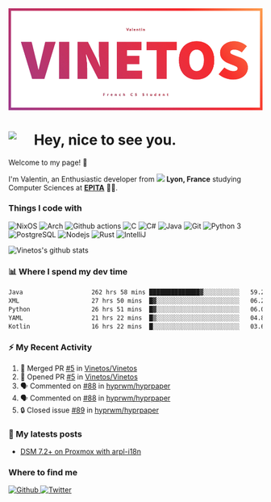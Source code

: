 <!--
**Vinetos/Vinetos** is a ✨ _special_ ✨ repository because its `README.md` (this file) appears on your GitHub profile.
-->
<a align="center" href="https://vinetos.fr">
  <img src="https://raw.githubusercontent.com/Vinetos/Vinetos/master/Vinetos%20Banner.png" />
</a>

# <img align="left" src="https://cdn.discordapp.com/emojis/938153240527265812.webp" width="10%" /> Hey, nice to see you.

Welcome to my page! :wave:  

I'm Valentin, an Enthusiastic developer from <img src="https://cdn-icons-png.flaticon.com/512/197/197560.png" width="13"/> **Lyon, France** studying Computer Sciences at [**EPITA**](https://www.epita.fr/en/) 👨‍🎓.

### Things I code with
<p>
  <img alt="NixOS" src="https://img.shields.io/badge/-NixOS-00cec9?style=flat-square&logo=nixos&logoColor=white" />
  <img alt="Arch" src="https://img.shields.io/badge/-Arch-2088FF?style=flat-square&logo=arch-linux&logoColor=white" />
  <img alt="Github actions" src="https://img.shields.io/badge/-Github_Actions-4834d4?style=flat-square&logo=github-actions&logoColor=white" />
  <img alt="C" src="https://img.shields.io/badge/-C-be2edd?style=flat-square&logo=c&logoColor=white" />
  <img alt="C#" src="https://img.shields.io/badge/-C%23-E10098?style=flat-square&logo=c#&logoColor=white" />
  <img alt="Java" src="https://img.shields.io/badge/-Java-ea2845?style=flat-square&logo=openjdk&logoColor=white" />
  <img alt="Git" src="https://img.shields.io/badge/-Git-F05032?style=flat-square&logo=git&logoColor=white" />
  <img alt="Python 3" src="https://img.shields.io/badge/-Python%203-F7B93E?style=flat-square&logo=python&logoColor=white" />
  <img alt="PostgreSQL" src="https://img.shields.io/badge/-PostgreSQL-13aa52?style=flat-square&logo=mongodb&logoColor=white" />
  <img alt="Nodejs" src="https://img.shields.io/badge/-Nodejs-43853d?style=flat-square&logo=Node.js&logoColor=white" />
  <img alt="Rust" src="https://img.shields.io/badge/-Rust-f7f1e3?style=flat-square&logo=rust&logoColor=black" />
  <img alt="IntelliJ" src="https://img.shields.io/badge/-IntelliJ-000000?style=flat-square&logo=intellij-idea&logoColor=white" />
</p>

![Vinetos's github stats](https://github-readme-stats.vercel.app/api?username=Vinetos&show_icons=true) 

### :bar_chart: Where I spend my dev time  
<!--START_SECTION:waka-->

```txt
Java                   262 hrs 58 mins ██████████████▓░░░░░░░░░░   59.27 %
XML                    27 hrs 50 mins  █▓░░░░░░░░░░░░░░░░░░░░░░░   06.27 %
Python                 26 hrs 51 mins  █▓░░░░░░░░░░░░░░░░░░░░░░░   06.05 %
YAML                   21 hrs 22 mins  █▒░░░░░░░░░░░░░░░░░░░░░░░   04.82 %
Kotlin                 16 hrs 22 mins  █░░░░░░░░░░░░░░░░░░░░░░░░   03.69 %
```

<!--END_SECTION:waka-->

### :zap: My Recent Activity

<!--START_SECTION:activity-->
1. 🎉 Merged PR [#5](https://github.com/Vinetos/Vinetos/pull/5) in [Vinetos/Vinetos](https://github.com/Vinetos/Vinetos)
2. 💪 Opened PR [#5](https://github.com/Vinetos/Vinetos/pull/5) in [Vinetos/Vinetos](https://github.com/Vinetos/Vinetos)
3. 🗣 Commented on [#88](https://github.com/hyprwm/hyprpaper/issues/88#issuecomment-1684864311) in [hyprwm/hyprpaper](https://github.com/hyprwm/hyprpaper)
4. 🗣 Commented on [#88](https://github.com/hyprwm/hyprpaper/issues/88#issuecomment-1684435858) in [hyprwm/hyprpaper](https://github.com/hyprwm/hyprpaper)
5. 🔒 Closed issue [#89](https://github.com/hyprwm/hyprpaper/issues/89) in [hyprwm/hyprpaper](https://github.com/hyprwm/hyprpaper)
<!--END_SECTION:activity-->

### :paperclip: My latests posts
<!-- BLOG-POST-LIST:START -->
- [DSM 7.2+ on Proxmox with arpl-i18n](https://dev.to/vinetos/dsm-72-on-proxmox-with-arpl-i18n-1g0n)
<!-- BLOG-POST-LIST:END -->

### Where to find me
<p>
  <a href="https://github.com/Vinetos" target="_blank">
    <img alt="Github" src="https://img.shields.io/badge/GitHub-%2312100E.svg?&style=for-the-badge&logo=Github&logoColor=white" />
  </a> 
  <a href="https://twitter.com/Vinetos" target="_blank">
    <img alt="Twitter" src="https://img.shields.io/badge/twitter-%231DA1F2.svg?&style=for-the-badge&logo=twitter&logoColor=white" />
  </a> 
</p>
